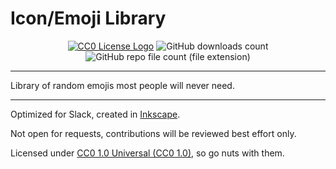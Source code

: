 # Icon/Emoji Library

<p align="center">
	<a href="https://creativecommons.org/publicdomain/zero/1.0/"><img alt="CC0 License Logo" src="https://img.shields.io/github/license/thetechnick/icons"/></a>
	<img alt="GitHub downloads count" src="https://img.shields.io/github/downloads/thetechnick/icons/total"/>
  <img alt="GitHub repo file count (file extension)" src="https://img.shields.io/github/directory-file-count/thetechnick/icons/icons?extension=svg">
</p>

---

Library of random emojis most people will never need.

---

Optimized for Slack, created in [Inkscape](https://inkscape.org).

Not open for requests, contributions will be reviewed best effort only.

Licensed under [CC0 1.0 Universal (CC0 1.0)](https://creativecommons.org/publicdomain/zero/1.0/), so go nuts with them.
